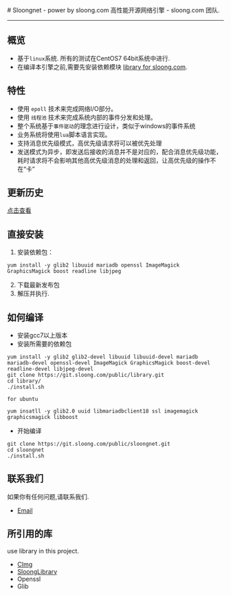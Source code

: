 ﻿﻿# Sloongnet - power by sloong.com
高性能开源网络引擎 - sloong.com 团队.

***

## 概览
* 基于`linux`系统. 所有的测试在CentOS7 64bit系统中进行.
* 在编译本引擎之前,需要先安装依赖模块 [library for sloong.com](https://git.sloong.com/public/library).

## 特性
* 使用 `epoll` 技术来完成网络I/O部分。
* 使用 `线程池` 技术来完成系统内部的事件分发和处理。
* 整个系统基于`事件驱动`的理念进行设计，类似于windows的事件系统
* 业务系统将使用`lua`脚本语言实现。
* 支持消息优先级模式，高优先级请求将可以被优先处理
* 发送模式为异步，即发送后接收的消息并不是对应的，配合消息优先级功能，耗时请求将不会影响其他高优先级消息的处理和返回，让高优先级的操作不在“卡”

## 更新历史
[点击查看](https://git.sloong.com/public/sloongnet/src/master/ChangeLog.md)

## 直接安装
1. 安装依赖包：
```
yum install -y glib2 libuuid mariadb openssl ImageMagick GraphicsMagick boost readline libjpeg
```
2. 下载最新发布包
3. 解压并执行.

## 如何编译
* 安装gcc7以上版本
* 安装所需要的依赖包

```
yum install -y glib2 glib2-devel libuuid libuuid-devel mariadb mariadb-devel openssl-devel ImageMagick GraphicsMagick boost-devel readline-devel libjpeg-devel    
git clone https://git.sloong.com/public/library.git    
cd library/
./install.sh
```

```
for ubuntu

yum insatll -y glib2.0 uuid libmariadbclient18 ssl imagemagick graphicsmagick libboost 
```

* 开始编译

```
git clone https://git.sloong.com/public/sloongnet.git    
cd sloongnet    
./install.sh    
```


## 联系我们
如果你有任何问题,请联系我们.

* [Email](wcb@sloong.com)

## 所引用的库
use library in this project.

* [CImg](https://git.sloong.com/wcb/CImg) 
* [SloongLibrary](https://git.sloong.com/public/library)
* Openssl
* Glib



